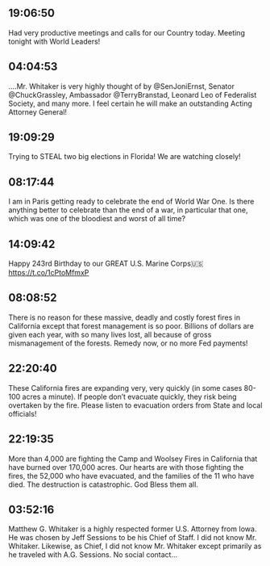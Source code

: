 ## 19:06:50
Had very productive meetings and calls for our Country today. Meeting tonight with World Leaders!
## 04:04:53
....Mr. Whitaker is very highly thought of by @SenJoniErnst, Senator @ChuckGrassley, Ambassador @TerryBranstad, Leonard Leo of Federalist Society, and many more. I feel certain he will make an outstanding Acting Attorney General!
## 19:09:29
Trying to STEAL two big elections in Florida! We are watching closely!
## 08:17:44
I am in Paris getting ready to celebrate the end of World War One. Is there anything better to celebrate than the end of a war, in particular that one, which was one of the bloodiest and worst of all time?
## 14:09:42
Happy 243rd Birthday to our GREAT U.S. Marine Corps🇺🇸 https://t.co/1cPtoMfmxP
## 08:08:52
There is no reason for these massive, deadly and costly forest fires in California except that forest management is so poor. Billions of dollars are given each year, with so many lives lost, all because of gross mismanagement of the forests. Remedy now, or no more Fed payments!
## 22:20:40
These California fires are expanding very, very quickly (in some cases 80-100 acres a minute). If people don’t evacuate quickly, they risk being overtaken by the fire. Please listen to evacuation orders from State and local officials!
## 22:19:35
More than 4,000 are fighting the Camp and Woolsey Fires in California that have burned over 170,000 acres. Our hearts are with those fighting the fires, the 52,000 who have evacuated, and the families of the 11 who have died. The destruction is catastrophic. God Bless them all.
## 03:52:16
Matthew G. Whitaker is a highly respected former U.S. Attorney from Iowa. He was chosen by Jeff Sessions to be his Chief of Staff. I did not know Mr. Whitaker. Likewise, as Chief, I did not know Mr. Whitaker except primarily as he traveled with A.G. Sessions. No social contact...
